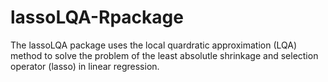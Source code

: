 # lassoLQA-Rpackage
The lassoLQA package uses the local quardratic approximation (LQA) method to solve the problem of the least absolutle shrinkage and selection operator (lasso) in linear regression.
